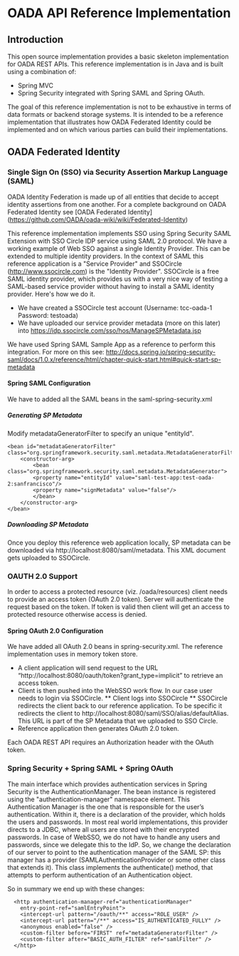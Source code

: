 # OADA API Reference Implementation


## Introduction


This open source implementation provides a basic skeleton implementation for OADA REST APIs. This reference implementation is in Java and is built using a combination of:
* Spring MVC 
* Spring Security integrated with Spring SAML and Spring OAuth. 

The goal of this reference implementation is not to be exhaustive in terms of data formats or backend storage systems. It is intended to be a reference implementation that illustrates how OADA Federated Identity could be implemented and on which various parties can build their implementations.

## OADA Federated Identity

### Single Sign On (SSO) via Security Assertion Markup Language (SAML)

OADA Identity Federation is made up of all entities that decide to accept identity assertions from one another. For a complete background on OADA Federated Identity see [OADA Federated Identity] (https://github.com/OADA/oada-wiki/wiki/Federated-Identity)

This reference implementation implements SSO using Spring Security SAML Extension with SSO Circle IDP service using SAML 2.0 protocol. We have a working example of Web SSO against a single Identity Provider. This can be extended to multiple identity providers. In the context of SAML this reference application is a "Service Provider" and SSOCircle (http://www.ssocircle.com) is the "Identity Provider". SSOCircle is a free SAML identity provider, which provides us with a very nice way of testing a SAML-based service provider without having to install a SAML identity provider. Here's how we do it.

* We have created a SSOCircle test account (Username: tcc-oada-1 Password: testoada)
* We have uploaded our service provider metadata (more on this later) into https://idp.ssocircle.com/sso/hos/ManageSPMetadata.jsp

We have used Spring SAML Sample App as a reference to perform this integration. For more on this see: http://docs.spring.io/spring-security-saml/docs/1.0.x/reference/html/chapter-quick-start.html#quick-start-sp-metadata

#### Spring SAML Configuration

We have to added all the SAML beans in the saml-spring-security.xml

##### Generating SP Metadata

Modify metadataGeneratorFilter to specify an unique "entityId".

```
<bean id="metadataGeneratorFilter" class="org.springframework.security.saml.metadata.MetadataGeneratorFilter">
	<constructor-arg>
		<bean class="org.springframework.security.saml.metadata.MetadataGenerator">
		<property name="entityId" value="saml-test-app:test-oada-2:sanfrancisco"/>
		<property name="signMetadata" value="false"/>
		</bean>
	</constructor-arg>
</bean>
```

##### Downloading SP Metadata

Once you deploy this reference web application locally, SP metadata can be downloaded via http://localhost:8080/saml/metadata. This XML document gets uploaded to SSOCircle.


### OAUTH 2.0 Support

In order to access a protected resource (viz. /oada/resources) client needs to provide an access token (OAuth 2.0 token). Server will authenticate the request based on the token. If token is valid then client will get an access to protected resource otherwise access is denied.

#### Spring OAuth 2.0 Configuration

We have added all OAuth 2.0 beans in spring-security.xml. The reference implementation uses in memory token store.

* A client application will send request to the URL “http://localhost:8080/oauth/token?grant_type=implicit” to retrieve an access token. 
* Client is then pushed into the WebSSO work flow. In our case user needs to login via SSOCircle.
** Client logs into SSOCircle
** SSOCircle redirects the client back to our reference application. To be specific it redirects the client to http://localhost:8080/saml/SSO/alias/defaultAlias. This URL is part of the SP Metadata that we uploaded to SSO Circle.
* Reference application then generates OAuth 2.0 token.

Each OADA REST API requires an Authorization header with the OAuth token.

### Spring Security + Spring SAML + Spring OAuth 

The main interface which provides authentication services in Spring Security is the AuthenticationManager. The bean instance is registered using the "authentication-manager" namespace element. This Authentication Manager is the one that is responsible for the user’s authentication. Within it, there is a declaration of the provider, which holds the users and passwords. In most real world implementations, this provider directs to a JDBC, where all users are stored with their encrypted passwords. In case of WebSSO, we do not have to handle any users and passwords, since we delegate this to the IdP. So, we change the declaration of our server to point to the authentication manager of the SAML SP: this manager has a provider (SAMLAuthenticationProvider or some other class that extends it). This class implements the authenticate() method, that attempts to perform authentication of an Authentication object. 

So in summary we end up with these changes:

```
  <http authentication-manager-ref="authenticationManager"
    entry-point-ref="samlEntryPoint">
    <intercept-url pattern="/oauth/**" access="ROLE_USER" />
    <intercept-url pattern="/**" access="IS_AUTHENTICATED_FULLY" />
    <anonymous enabled="false" />
    <custom-filter before="FIRST" ref="metadataGeneratorFilter" />
    <custom-filter after="BASIC_AUTH_FILTER" ref="samlFilter" />
  </http>
```







